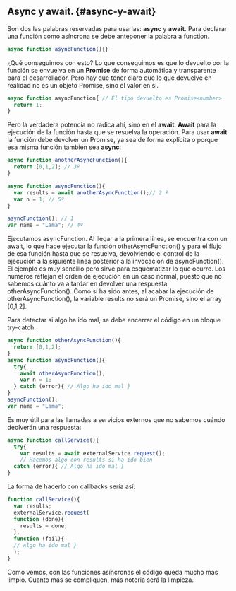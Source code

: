## Async y await. {#async-y-await}

Son dos las palabras reservadas para usarlas: **async** y **await**. Para declarar una función como asíncrona se debe anteponer la palabra a function.

```ts
async function asyncFunction(){}
```

¿Qué conseguimos con esto? Lo que conseguimos es que lo devuelto por la función se envuelva en un **Promise** de forma automática y transparente para el desarrollador. Pero hay que tener claro que lo que devuelve en realidad no es un objeto Promise, sino el valor en sí.

```ts
async function asyncFunction{ // El tipo devuelto es Promise<number>
  return 1;
}
```

Pero la verdadera potencia no radica ahí, sino en el **await**. **Await** para la ejecución de la función hasta que se resuelva la operación. Para usar **await** la función debe devolver un Promise, ya sea de forma explícita o porque esa misma función también sea **async**:

```ts
async function anotherAsyncFunction(){ 
  return [0,1,2]; // 3º
}

async function asyncFunction(){ 
  var results = await anotherAsyncFunction();// 2 º
  var n = 1; // 5º
}

asyncFunction(); // 1 
var name = "Lama"; // 4º
```

Ejecutamos asyncFunction. Al llegar a la primera línea, se encuentra con un await, lo que hace ejecutar la función otherAsyncFunction() y para el flujo de esa función hasta que se resuelva, devolviendo el control de la ejecución a la siguiente línea posterior a la invocación de asyncFunction(). El ejemplo es muy sencillo pero sirve para esquematizar lo que ocurre. Los números reflejan el orden de ejecución en un caso normal, puesto que no sabemos cuánto va a tardar en devolver una respuesta otherAsyncFunction(). Como sí ha sido antes, al acabar la ejecución de otherAsyncFunction(), la variable results no será un Promise, sino el array [0,1,2].

Para detectar si algo ha ido mal, se debe encerrar el código en un bloque try-catch.

```ts
async function otherAsyncFunction(){ 
  return [0,1,2]; 
}
async function asyncFunction(){ 
  try{ 
    await otherAsyncFunction(); 
    var n = 1; 
  } catch (error){ // Algo ha ido mal }
}
asyncFunction(); 
var name = "Lama";
```

Es muy útil para las llamadas a servicios externos que no sabemos cuándo deolverán una respuesta:

```ts 
async function callService(){
  try{ 
    var results = await externalService.request();
    // Hacemos algo con results si ha ido bien
  catch (error){ // Algo ha ido mal } 
}
```

La forma de hacerlo con callbacks sería así:

```ts
function callService(){ 
  var results;
  externalService.request( 
  function (done){ 
    results = done;
  }, 
  function (fail){ 
  // Algo ha ido mal }
  );
}
```

Como vemos, con las funciones asíncronas el código queda mucho más limpio. Cuanto más se compliquen, más notoria será la limpieza.